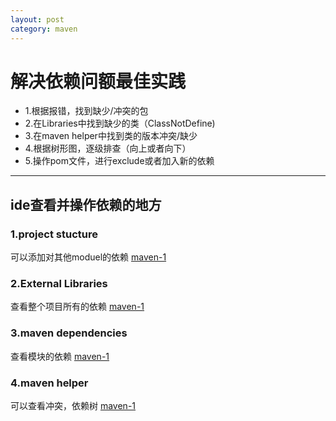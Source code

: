 ```yaml
---
layout: post
category: maven
---
```

# 解决依赖问额最佳实践
- 1.根据报错，找到缺少/冲突的包
- 2.在Libraries中找到缺少的类（ClassNotDefine)
- 3.在maven helper中找到类的版本冲突/缺少
- 4.根据树形图，逐级排查（向上或者向下）
- 5.操作pom文件，进行exclude或者加入新的依赖

----------
## ide查看并操作依赖的地方
### 1.project stucture
可以添加对其他moduel的依赖
[maven-1](/public/img/maven-1.png)

### 2.External Libraries
查看整个项目所有的依赖
[maven-1](/public/img/maven-2.png)

### 3.maven dependencies
查看模块的依赖
[maven-1](/public/img/maven-3.png)

### 4.maven helper
可以查看冲突，依赖树
[maven-1](/public/img/maven-4.png)